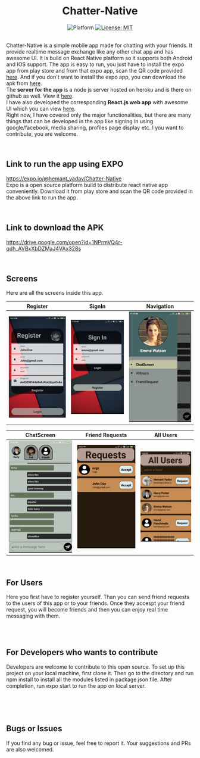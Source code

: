 <div align="center">
  <h1> Chatter-Native </h1>
	<img src="https://img.shields.io/badge/Platform-React--Native-brightgreen" alt="Platform" />
	<a href="https://opensource.org/licenses/MIT">
    <img src="https://img.shields.io/badge/License-MIT-red.svg"
      alt="License: MIT" />
  </a>
</div>

</br>

Chatter-Native is a simple mobile app made for chatting with your friends. It provide realtime message exchange like any other chat app and has awesome UI. It is build on React Native platform so it supports both Android and IOS support. The app is easy to run, you just have to install the expo app from play store and from that expo app, scan the QR code provided [here](https://expo.io/@hemant_yadav/Chatter-Native). And if you don't want to install the expo app, you can download the apk from [here](https://drive.google.com/open?id=1b7EqwGhmhhuXG4ujw7NB4QSK2vNQdfBe).
</br>
The **server for the app** is a node js server hosted on heroku and is there on github as well. View it [here](https://github.com/Hemant27031999/Chatter-back-end).
</br>
I have also developed the corresponding **React.js web app** with awesome UI which you can view [here](https://github.com/Hemant27031999/Chatter-front-end).
</br>
Right now, I have covered only the major functionalities, but there are many things that can be developed in the app like signing in using google/facebook, media sharing, profiles page display etc. I you want to contribute, you are welcome.

</br>

## Link to run the app using EXPO
https://expo.io/@hemant_yadav/Chatter-Native</br>
Expo is a open source platform build to distribute react native app conveniently. Download it from play store and scan the QR code provided in the above link to run the app.

</br>

## Link to download the APK
https://drive.google.com/open?id=1NPrmVQ4r-qdh_AVBxXbDZMaJ4VAx328s

</br>

## Screens 
Here are all the screens inside this app.

Register             |SignIn             |  Navigation                
:-------------------------:|:-------------------------:|:-------------------------:
![](https://github.com/Hemant27031999/Chatter-Native/blob/master/app/gallery/register.jpeg)  |![](https://github.com/Hemant27031999/Chatter-Native/blob/master/app/gallery/signin.jpeg)  |  ![](https://github.com/Hemant27031999/Chatter-Native/blob/master/app/gallery/navigationdrawer.jpeg) 

 ChatScreen            |     Friend Requests        |  All Users                
:-------------------------:|:-------------------------:|:-------------------------:
![](https://github.com/Hemant27031999/Chatter-Native/blob/master/app/gallery/chascreen.jpeg)  |![](https://github.com/Hemant27031999/Chatter-Native/blob/master/app/gallery/requests.jpeg)  |  ![](https://github.com/Hemant27031999/Chatter-Native/blob/master/app/gallery/allusers.jpeg) 

</br>

## For Users

Here you first have to register yourself. Than you can send friend requests to the users of this app or to your friends. Once they accespt your friend request, you will become friends and then you can enjoy real time messaging with them.

</br>
</br>

## For Developers who wants to contribute

Developers are welcome to contribute to this open source. To set up this project on your local machine, first clone it. Then go to the directory and run npm install to install all the modules listed in package.json file. After completion, run expo start to run the app on local server.

</br>
</br>
</br>


## Bugs or Issues
If you find any bug or issue, feel free to report it. Your suggestions and PRs are also welcomed.

